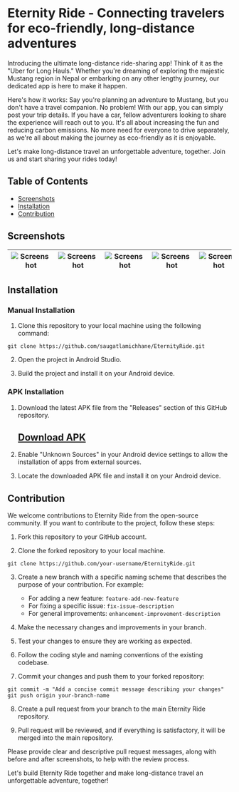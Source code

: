 # Eternity Ride - Connecting travelers for eco-friendly, long-distance adventures

Introducing the ultimate long-distance ride-sharing app! Think of it as the "Uber for Long Hauls." Whether you're dreaming of exploring the majestic Mustang region in Nepal or embarking on any other lengthy journey, our dedicated app is here to make it happen.

Here's how it works: Say you're planning an adventure to Mustang, but you don't have a travel companion. No problem! With our app, you can simply post your trip details. If you have a car, fellow adventurers looking to share the experience will reach out to you. It's all about increasing the fun and reducing carbon emissions. No more need for everyone to drive separately, as we're all about making the journey as eco-friendly as it is enjoyable.

Let's make long-distance travel an unforgettable adventure, together. Join us and start sharing your rides today!

## Table of Contents

- [Screenshots](#screenshots)
- [Installation](#installation)
- [Contribution](#contribution)


## Screenshots

| ![Screenshot](https://github.com/saugatlamichhane/EternityRide/tree/master/images/home.jpg) | ![Screenshot](https://github.com/saugatlamichhane/EternityRide/tree/master/images/liked-rides.jpg) | ![Screenshot](https://github.com/saugatlamichhane/EternityRide/tree/master/images/Maps.jpg) | ![Screenshot](https://github.com/saugatlamichhane/EternityRide/tree/master/images/dashboard.jpg) | ![Screenshot](https://github.com/saugatlamichhane/EternityRide/tree/master/images/add-a-ride-1.jpg) | ![Screenshot](https://github.com/saugatlamichhane/EternityRide/tree/master/images/add-a-ride-2.jpg) |
| -------------------------- | -------------------------- | -------------------------- | -------------------------- | -------------------------- | -------------------------- |


## Installation

### Manual Installation
1. Clone this repository to your local machine using the following command:
```
git clone https://github.com/saugatlamichhane/EternityRide.git
```
2. Open the project in Android Studio.

3. Build the project and install it on your Android device.

### APK Installation
1. Download the latest APK file from the "Releases" section of this GitHub repository.

      [Download APK](https://github.com/saugatlamichhane/EternityRide/releases/download/v1.0.0-alpha/app-debug.apk)
      --------------------------

2. Enable "Unknown Sources" in your Android device settings to allow the installation of apps from external sources.

3. Locate the downloaded APK file and install it on your Android device.

## Contribution

We welcome contributions to Eternity Ride from the open-source community. If you want to contribute to the project, follow these steps:

1. Fork this repository to your GitHub account.

2. Clone the forked repository to your local machine.
```
git clone https://github.com/your-username/EternityRide.git
```
3. Create a new branch with a specific naming scheme that describes the purpose of your contribution. For example:
   - For adding a new feature: `feature-add-new-feature`
   - For fixing a specific issue: `fix-issue-description`
   - For general improvements: `enhancement-improvement-description`

4. Make the necessary changes and improvements in your branch.

5. Test your changes to ensure they are working as expected.

6. Follow the coding style and naming conventions of the existing codebase.

7. Commit your changes and push them to your forked repository:
```
git commit -m "Add a concise commit message describing your changes"
git push origin your-branch-name
```
8. Create a pull request from your branch to the main Eternity Ride repository.

9. Pull request will be reviewed, and if everything is satisfactory, it will be merged into the main repository.

Please provide clear and descriptive pull request messages, along with before and after screenshots, to help with the review process.

Let's build Eternity Ride together and make long-distance travel an unforgettable adventure, together!
